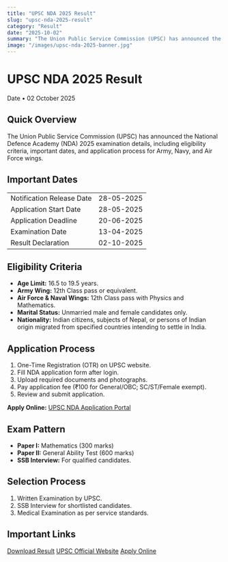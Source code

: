 ```yaml
---
title: "UPSC NDA 2025 Result"
slug: "upsc-nda-2025-result"
category: "Result"
date: "2025-10-02"
summary: "The Union Public Service Commission (UPSC) has announced the National Defence Academy (NDA) 2025 examination details, including eligibility criteria, important dates, and application process."
image: "/images/upsc-nda-2025-banner.jpg"
---
```


<h1 class="text-3xl font-bold text-amber-600 mb-4">UPSC NDA 2025 Result</h1>

<p class="text-sm text-gray-500 mb-6">
Date • 02 October 2025
</p>

<div class="bg-amber-50 dark:bg-gray-800 border-l-4 border-amber-500 p-4 rounded-lg shadow mb-6">
  <h2 class="text-lg font-semibold mb-2">Quick Overview</h2>
  <p class="text-gray-700 dark:text-gray-300 whitespace-pre-line">
    The Union Public Service Commission (UPSC) has announced the National Defence Academy (NDA) 2025 examination details, including eligibility criteria, important dates, and application process for Army, Navy, and Air Force wings.
  </p>
</div>

<section class="mb-8">
  <div class="bg-white dark:bg-gray-900 shadow rounded-lg overflow-hidden">
    <div class="bg-amber-500 px-4">
      <h2 class="text-lg font-semibold text-white py-4">Important Dates</h2>
    </div>
    <div class="p-4">
      <table class="w-full text-sm border">
        <tbody>
          <tr class="border-b hover:bg-gray-50 dark:hover:bg-gray-800"><td class="p-2 font-medium">Notification Release Date</td><td class="p-2">28-05-2025</td></tr>
          <tr class="border-b hover:bg-gray-50 dark:hover:bg-gray-800"><td class="p-2 font-medium">Application Start Date</td><td class="p-2">28-05-2025</td></tr>
          <tr class="border-b hover:bg-gray-50 dark:hover:bg-gray-800"><td class="p-2 font-medium">Application Deadline</td><td class="p-2">20-06-2025</td></tr>
          <tr class="border-b hover:bg-gray-50 dark:hover:bg-gray-800"><td class="p-2 font-medium">Examination Date</td><td class="p-2">13-04-2025</td></tr>
          <tr class="border-b hover:bg-gray-50 dark:hover:bg-gray-800"><td class="p-2 font-medium">Result Declaration</td><td class="p-2">02-10-2025</td></tr>
        </tbody>
      </table>
    </div>
  </div>
</section>

<section class="mb-8">
  <div class="bg-white dark:bg-gray-900 shadow rounded-lg overflow-hidden">
    <div class="bg-amber-500 px-4">
      <h2 class="text-lg font-semibold text-white py-4">Eligibility Criteria</h2>
    </div>
    <div class="p-4 text-gray-700 dark:text-gray-300">
      <ul class="list-disc pl-6">
        <li><strong>Age Limit:</strong> 16.5 to 19.5 years.</li>
        <li><strong>Army Wing:</strong> 12th Class pass or equivalent.</li>
        <li><strong>Air Force & Naval Wings:</strong> 12th Class pass with Physics and Mathematics.</li>
        <li><strong>Marital Status:</strong> Unmarried male and female candidates only.</li>
        <li><strong>Nationality:</strong> Indian citizens, subjects of Nepal, or persons of Indian origin migrated from specified countries intending to settle in India.</li>
      </ul>
    </div>
  </div>
</section>

<section class="mb-8">
  <div class="bg-white dark:bg-gray-900 shadow rounded-lg overflow-hidden">
    <div class="bg-amber-500 px-4">
      <h2 class="text-lg font-semibold text-white py-4">Application Process</h2>
    </div>
    <div class="p-4">
      <ol class="list-decimal pl-6">
        <li>One-Time Registration (OTR) on UPSC website.</li>
        <li>Fill NDA application form after login.</li>
        <li>Upload required documents and photographs.</li>
        <li>Pay application fee (₹100 for General/OBC; SC/ST/Female exempt).</li>
        <li>Review and submit application.</li>
      </ol>
      <p class="mt-4"><strong>Apply Online:</strong> <a href="https://upsconline.gov.in/upsc/OTRP/index.php" class="text-blue-600">UPSC NDA Application Portal</a></p>
    </div>
  </div>
</section>

<section class="mb-8">
  <div class="bg-white dark:bg-gray-900 shadow rounded-lg overflow-hidden">
    <div class="bg-amber-500 px-4">
      <h2 class="text-lg font-semibold text-white py-4">Exam Pattern</h2>
    </div>
    <div class="p-4 text-gray-700 dark:text-gray-300">
      <ul class="list-disc pl-6">
        <li><strong>Paper I:</strong> Mathematics (300 marks)</li>
        <li><strong>Paper II:</strong> General Ability Test (600 marks)</li>
        <li><strong>SSB Interview:</strong> For qualified candidates.</li>
      </ul>
    </div>
  </div>
</section>

<section class="mb-8">
  <div class="bg-white dark:bg-gray-900 shadow rounded-lg overflow-hidden">
    <div class="bg-amber-500 px-4">
      <h2 class="text-lg font-semibold text-white py-4">Selection Process</h2>
    </div>
    <div class="p-4 text-gray-700 dark:text-gray-300">
      <ol class="list-decimal pl-6">
        <li>Written Examination by UPSC.</li>
        <li>SSB Interview for shortlisted candidates.</li>
        <li>Medical Examination as per service standards.</li>
      </ol>
    </div>
  </div>
</section>

<section class="mb-8">
  <div class="bg-white dark:bg-gray-900 shadow rounded-lg overflow-hidden">
    <div class="bg-amber-500 px-4">
      <h2 class="text-lg font-semibold text-white py-4">Important Links</h2>
    </div>
    <div class="p-4 space-y-3">
      <a href="https://upsc.gov.in/sites/default/files/WR-RollList-NDANA-II-25-Engl-011025.pdf" class="block text-center px-4 py-2 rounded font-medium shadow bg-green-600 text-white">Download  Result</a>
      <a href="https://upsc.gov.in/" class="block text-center px-4 py-2 rounded font-medium shadow bg-blue-600 text-white">UPSC Official Website</a>
      <a href="https://upsconline.gov.in/upsc/OTRP/index.php" class="block text-center px-4 py-2 rounded font-medium shadow bg-indigo-600 text-white">Apply Online</a>
    </div>
  </div>
</section>
